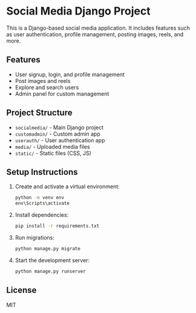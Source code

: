 # Social Media Django Project

This is a Django-based social media application. It includes features such as user authentication, profile management, posting images, reels, and more.

## Features
- User signup, login, and profile management
- Post images and reels
- Explore and search users
- Admin panel for custom management

## Project Structure
- `socialmedia/` - Main Django project
- `customadmin/` - Custom admin app
- `userauth/` - User authentication app
- `media/` - Uploaded media files
- `static/` - Static files (CSS, JS)

## Setup Instructions
1. Create and activate a virtual environment:
   ```cmd
   python -m venv env
   env\Scripts\activate
   ```
2. Install dependencies:
   ```cmd
   pip install -r requirements.txt
   ```
3. Run migrations:
   ```cmd
   python manage.py migrate
   ```
4. Start the development server:
   ```cmd
   python manage.py runserver
   ```

## License
MIT

